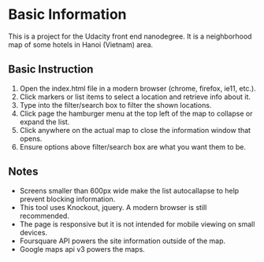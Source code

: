 # Basic Information

This is a project for the Udacity front end nanodegree.  It is a neighborhood map of some hotels in Hanoi (Vietnam) area.

## Basic Instruction

1. Open the index.html file in a modern browser (chrome, firefox, ie11, etc.).
2. Click markers or list items to select a location and retrieve info about it.
3. Type into the filter/search box to filter the shown locations.
3. Click page the hamburger menu at the top left of the map to collapse or expand the list.
4. Click anywhere on the actual map to close the information window that opens.
5. Ensure options above filter/search box are what you want them to be.

## Notes

* Screens smaller than 600px wide make the list autocallapse to help prevent blocking information.
* This tool uses Knockout, jquery.  A modern browser is still recommended.
* The page is responsive but it is not intended for mobile viewing on small devices.  
* Foursquare API powers the site information outside of the map.
* Google maps api v3 powers the maps.